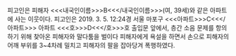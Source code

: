 피고인은 피해자 <<<내국인이름>>>B<<</내국인이름>>>(여, 39세)와 같은 아파트에 사는 이웃이다. 피고인은 2019. 3. 5. 12:24경 서울 마포구 <<<아파트>>>C<<</아파트>>> 아파트 <<<호>>>D<<</호>>>호 출입문 앞에서, 층간 소음 문제를 항의하기 위해 찾아온 피해자와 말다툼을 벌이다 피해자에게 욕설을 하면서 손으로 피해자의 어깨 부위를 3~4차례 밀치고 피해자의 팔을 잡아당겨 폭행하였다.